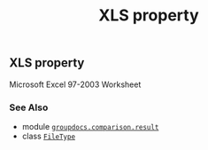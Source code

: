 ﻿---
title: XLS property
second_title: GroupDocs.Comparison for Python via .NET API References
description: 
type: docs
url: /python-net/groupdocs.comparison.result/filetype/xls/
is_root: false
weight: 1490
---

## XLS property


Microsoft Excel 97-2003 Worksheet

### See Also
* module [`groupdocs.comparison.result`](../../)
* class [`FileType`](/comparison/python-net/groupdocs.comparison.result/filetype)
